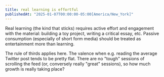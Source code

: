 ```yaml
---
title: real learning is effortful
publishedAt: "2025-01-07T00:00:00-05:00[America/New_York]"
---
```


Real learning (the kind that sticks) requires active effort and engagement with the material: building a toy project,
writing a critical essay, etc.  Passive consumption (especially of short form media) should be treated as entertainment
more than learning.

The rule of thirds applies here.  The valence when e.g. reading the average Twitter post tends to be pretty flat.  There
are no "tough" sessions of scrolling the feed (or, conversely really "great" sessions), so how much growth is really
taking place?
